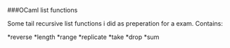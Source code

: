 ###OCaml list functions

Some tail recursive list functions i did as preperation for a exam.
Contains:

*reverse
*length
*range
*replicate
*take
*drop
*sum
